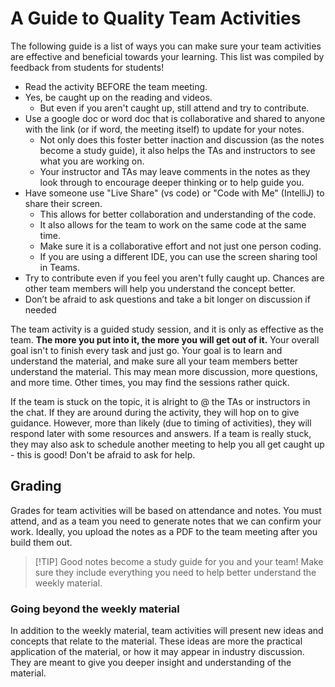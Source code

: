 # A Guide to Quality Team Activities


The following guide is a list of ways you can make sure your team activities are effective and beneficial towards your learning. This list was compiled by feedback from students for students! 


* Read the activity BEFORE the team meeting.
* Yes, be caught up on the reading and videos.
  * But even if you aren't caught up, still attend and try to contribute.
* Use a google doc or word doc that is collaborative and shared to anyone with the link (or if word, the meeting itself) to update for your notes.
  * Not only does this foster better inaction and discussion (as the notes become a study guide), it also helps the TAs and instructors to see what you are working on.
  * Your instructor and TAs may leave comments in the notes as they look through to encourage deeper thinking or to help guide you.
* Have someone use "Live Share" (vs code) or "Code with Me" (IntelliJ) to share their screen.
  * This allows for better collaboration and understanding of the code.
  * It also allows for the team to work on the same code at the same time.
  * Make sure it is a collaborative effort and not just one person coding. 
  * If you are using a different IDE, you can use the screen sharing tool in Teams.
* Try to contribute even if you feel you aren't fully caught up. Chances are other team members will help you understand the concept better. 
* Don’t be afraid to ask questions and take a bit longer on discussion if needed


The team activity is a guided study session, and it is only as effective as the team. **The more you put into it, the more you will get out of it.** Your overall goal isn't to finish every task and just go. Your goal is to learn and understand the material, and make sure all your team members better understand the material. This may mean more discussion, more questions, and more time. Other times, you may find the sessions rather quick. 


If the team is stuck on the topic, it is alright to @ the TAs or instructors in the chat. If they are around during the activity, they will hop on to give guidance. However, more than likely (due to timing of activities), they will respond later with some resources and answers. If a team is really stuck, they may also ask to schedule another meeting to help you all get caught up - this is good! Don't be afraid to ask for help. 
  
## Grading
Grades for team activities will be based on attendance and notes. You must attend, and as a team you need to generate notes that we can confirm your work. Ideally, you upload the notes as a PDF to the team meeting after you build them out. 

> [!TIP] Good notes become a study guide for you and your team! Make sure they include everything you need to help better understand the weekly material. 

### Going beyond the weekly material
In addition to the weekly material, team activities will present new ideas and concepts that relate to the material. These ideas are more the practical application of the material, or how it may appear in industry discussion. They are meant to give you deeper insight and understanding of the material.
